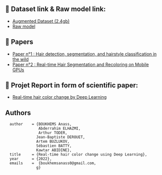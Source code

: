 ## 🔗 Dataset link & Raw model link:
- [ Augmented Dataset (2.4gb)]( https://bordeauxinpfr-my.sharepoint.com/personal/abderrahim_elhazmi_bordeaux-inp_fr/_layouts/15/onedrive.aspx?id=%2Fpersonal%2Fabderrahim%5Felhazmi%5Fbordeaux%2Dinp%5Ffr%2FDocuments%2FPROJECTS%2FPROECT%2F512x512%2BFIGARO%5FAugmented%2Erar&parent=%2Fpersonal%2Fabderrahim%5Felhazmi%5Fbordeaux%2Dinp%5Ffr%2FDocuments%2FPROJECTS%2FPROECT&ga=1
 "Augmented Dataset (2.4gb)")
 - [ Raw model ](  https://bordeauxinpfr-my.sharepoint.com/:u:/g/personal/anass_boukhems_bordeaux-inp_fr/Eec3ilshFFFBg2T_ZYQGXAEBRB34qo93kJk9gwuYZyKQ_A?e=WlhN23
 "Location : model_checkpoints/97acc_raw")

## 🔗 Papers
- [ Paper n°1 : Hair detection, segmentation, and hairstyle classification in the wild](https://doi.org/10.1016/j.imavis.2018.02.001 "Hair detection, segmentation, and hairstyle classification in the wild")
- [ Paper n°2 : Real-time Hair Segmentation and Recoloring on Mobile GPUs]( 	
https://doi.org/10.48550/arXiv.1907.06740 "Real-time Hair Segmentation and Recoloring on Mobile GPUs")
## 🔗 Projet Report in form of scientific paper:
- [ Real-time hair color change by Deep Learning](https://bordeauxinpfr-my.sharepoint.com/:b:/g/personal/anass_boukhems_bordeaux-inp_fr/EYeOgfHMKOFOjFKhHTBI8H4BUiAwGGal-17vZUTdYhSL6w?e=I1PWWT
 "Real-time hair color change by Deep Learning")

## Authors
```
  author    = {BOUKHEMS Anass,
               Abderrahim ELHAZMI,
               Arthur TODER,
              Jean-Baptiste DEROUET,
              Artem BUZLUKOV,
              Sébastien BATTY,
              Kawtar ABIDINE},
  title     = {Real-time hair color change using Deep Learning},
  year      = {2022},
  emails    =  {boukhemsanass0@gmail.com,
              g}

```
